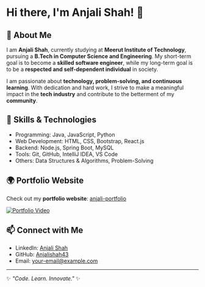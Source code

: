 # Hi there, I'm Anjali Shah! 👋

## 🌟 About Me

I am **Anjali Shah**, currently studying at **Meerut Institute of Technology**, pursuing a **B.Tech in Computer Science and Engineering**. My short-term goal is to become a **skilled software engineer**, while my long-term goal is to be a **respected and self-dependent individual** in society.

I am passionate about **technology, problem-solving, and continuous learning**. With dedication and hard work, I strive to make a meaningful impact in the **tech industry** and contribute to the betterment of my **community**.

## 🚀 Skills & Technologies
- Programming: Java, JavaScript, Python
- Web Development: HTML, CSS, Bootstrap, React.js
- Backend: Node.js, Spring Boot, MySQL
- Tools: Git, GitHub, IntelliJ IDEA, VS Code
- Others: Data Structures & Algorithms, Problem-Solving

## 🌍 Portfolio Website
Check out my **portfolio website**: [anjali-portfolio](https://anjali-portfolio-three.vercel.app/)

[![Portfolio Video](https://img.youtube.com/vi/YOUR_VIDEO_ID/0.jpg)](https://anjali-portfolio-three.vercel.app/)

## 📫 Connect with Me
- LinkedIn: [Anjali Shah](https://www.linkedin.com/in/anjali-shah-77b6a625b/)
- GitHub: [Anjalishah43](https://github.com/Anjalishah43)
- Email: [your-email@example.com](mailto:anjali.shah.cs.2022@mitmerrut.ac.in)

---
✨ _"Code. Learn. Innovate."_ ✨
